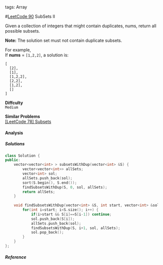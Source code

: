 tags: Array

#[LeetCode 90] SubSets II

Given a collection of integers that might contain duplicates, nums, return all possible subsets.

**Note:** The solution set must not contain duplicate subsets.

For example,  
If **nums** = `[1,2,2]`, a solution is:

    [
      [2],
      [1],
      [1,2,2],
      [2,2],
      [1,2],
      []
    ]


**Diffculty**  
`Medium`

**Similar Problems**  
[[LeetCode 78] Subsets]()


#### Analysis

##### Solutions

```cpp
class Solution {
public:
    vector<vector<int> > subsetsWithDup(vector<int> &S) {
        vector<vector<int>> allSets;
        vector<int> sol;
        allSets.push_back(sol);
        sort(S.begin(), S.end());
        findSubsetsWithDup(S, 0, sol, allSets);
        return allSets;
    }
    
    void findSubsetsWithDup(vector<int> &S, int start, vector<int> &sol, vector<vector<int>> &allSets) {
        for(int i=start; i<S.size(); i++) {
            if(i>start && S[i]==S[i-1]) continue;
            sol.push_back(S[i]);
            allSets.push_back(sol);
            findSubsetsWithDup(S, i+1, sol, allSets);
            sol.pop_back();
        }
    }
};
```
##### Reference

[LeetCode 90]:https://leetcode.com/problems/subsets-ii
